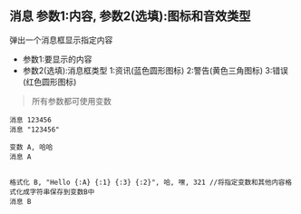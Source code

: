 ## 消息 参数1:内容, 参数2(选填):图标和音效类型
弹出一个消息框显示指定内容


- 参数1:要显示的内容
- 参数2(选填):消息框类型 1:资讯(蓝色圆形图标) 2:警告(黄色三角图标) 3:错误(红色圆形图标)


> 所有参数都可使用变数

```
消息 123456
消息 "123456"

变数 A, 哈哈
消息 A


格式化 B, "Hello {:A} {:1} {:3} {:2}", 哈, 嘿, 321 //将指定变数和其他内容格式化成字符串保存到变数B中
消息 B

```